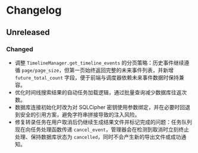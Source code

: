 # Changelog

## Unreleased
### Changed
- 调整 `TimelineManager.get_timeline_events` 的分页策略：历史事件继续遵循 `page/page_size`，但第一页始终返回完整的未来事件列表，并新增 `future_total_count` 字段，便于前端与调度器依赖未来事件数据时保持兼容。
- 优化时间线搜索结果的自动任务加载逻辑，通过批量查询减少数据库往返次数。
- 数据库连接初始化时改为对 SQLCipher 密钥使用参数绑定，并在必要时回退到安全的引用方案，避免字符串拼接导致的注入风险。
- 修复转录任务在用户取消后仍继续生成结果文件并标记完成的问题：任务队列现在向任务处理函数传递 `cancel_event`，管理器会在检测到取消时立刻终止处理、保持数据库状态为 `cancelled`，同时不会产生新的导出文件或成功通知。
